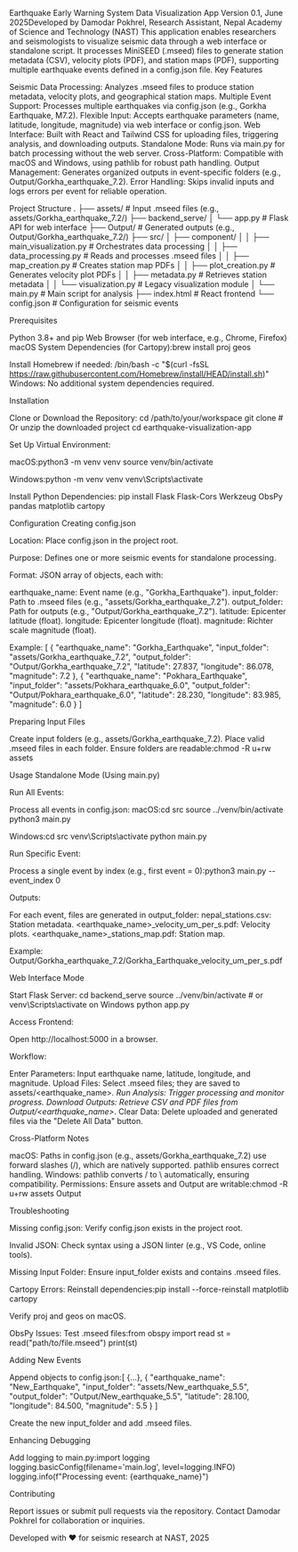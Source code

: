 Earthquake Early Warning System Data Visualization App
Version 0.1, June 2025Developed by Damodar Pokhrel, Research Assistant, Nepal Academy of Science and Technology (NAST)
This application enables researchers and seismologists to visualize seismic data through a web interface or standalone script. It processes MiniSEED (.mseed) files to generate station metadata (CSV), velocity plots (PDF), and station maps (PDF), supporting multiple earthquake events defined in a config.json file.
Key Features

Seismic Data Processing: Analyzes .mseed files to produce station metadata, velocity plots, and geographical station maps.
Multiple Event Support: Processes multiple earthquakes via config.json (e.g., Gorkha Earthquake, M7.2).
Flexible Input: Accepts earthquake parameters (name, latitude, longitude, magnitude) via web interface or config.json.
Web Interface: Built with React and Tailwind CSS for uploading files, triggering analysis, and downloading outputs.
Standalone Mode: Runs via main.py for batch processing without the web server.
Cross-Platform: Compatible with macOS and Windows, using pathlib for robust path handling.
Output Management: Generates organized outputs in event-specific folders (e.g., Output/Gorkha_earthquake_7.2).
Error Handling: Skips invalid inputs and logs errors per event for reliable operation.

Project Structure
.
├── assets/                   # Input .mseed files (e.g., assets/Gorkha_earthquake_7.2/)
├── backend_serve/
│   └── app.py                # Flask API for web interface
├── Output/                   # Generated outputs (e.g., Output/Gorkha_earthquake_7.2/)
├── src/
│   ├── component/
│   │   ├── main_visualization.py  # Orchestrates data processing
│   │   ├── data_processing.py     # Reads and processes .mseed files
│   │   ├── map_creation.py        # Creates station map PDFs
│   │   ├── plot_creation.py       # Generates velocity plot PDFs
│   │   ├── metadata.py            # Retrieves station metadata
│   │   └── visualization.py       # Legacy visualization module
│   └── main.py                   # Main script for analysis
├── index.html                # React frontend
└── config.json               # Configuration for seismic events

Prerequisites

Python 3.8+ and pip
Web Browser (for web interface, e.g., Chrome, Firefox)
macOS System Dependencies (for Cartopy):brew install proj geos

Install Homebrew if needed: /bin/bash -c "$(curl -fsSL https://raw.githubusercontent.com/Homebrew/install/HEAD/install.sh)"
Windows: No additional system dependencies required.

Installation

Clone or Download the Repository:
cd /path/to/your/workspace
git clone <repository-url>  # Or unzip the downloaded project
cd earthquake-visualization-app


Set Up Virtual Environment:

macOS:python3 -m venv venv
source venv/bin/activate


Windows:python -m venv venv
venv\Scripts\activate




Install Python Dependencies:
pip install Flask Flask-Cors Werkzeug ObsPy pandas matplotlib cartopy



Configuration
Creating config.json

Location: Place config.json in the project root.

Purpose: Defines one or more seismic events for standalone processing.

Format: JSON array of objects, each with:

earthquake_name: Event name (e.g., "Gorkha_Earthquake").
input_folder: Path to .mseed files (e.g., "assets/Gorkha_earthquake_7.2").
output_folder: Path for outputs (e.g., "Output/Gorkha_earthquake_7.2").
latitude: Epicenter latitude (float).
longitude: Epicenter longitude (float).
magnitude: Richter scale magnitude (float).


Example:
[
    {
        "earthquake_name": "Gorkha_Earthquake",
        "input_folder": "assets/Gorkha_earthquake_7.2",
        "output_folder": "Output/Gorkha_earthquake_7.2",
        "latitude": 27.837,
        "longitude": 86.078,
        "magnitude": 7.2
    },
    {
        "earthquake_name": "Pokhara_Earthquake",
        "input_folder": "assets/Pokhara_earthquake_6.0",
        "output_folder": "Output/Pokhara_earthquake_6.0",
        "latitude": 28.230,
        "longitude": 83.985,
        "magnitude": 6.0
    }
]



Preparing Input Files

Create input folders (e.g., assets/Gorkha_earthquake_7.2).
Place valid .mseed files in each folder.
Ensure folders are readable:chmod -R u+rw assets



Usage
Standalone Mode (Using main.py)

Run All Events:

Process all events in config.json:
macOS:cd src
source ../venv/bin/activate
python3 main.py


Windows:cd src
venv\Scripts\activate
python main.py






Run Specific Event:

Process a single event by index (e.g., first event = 0):python3 main.py --event_index 0




Outputs:

For each event, files are generated in output_folder:
nepal_stations.csv: Station metadata.
<earthquake_name>_velocity_um_per_s.pdf: Velocity plots.
<earthquake_name>_stations_map.pdf: Station map.


Example: Output/Gorkha_earthquake_7.2/Gorkha_Earthquake_velocity_um_per_s.pdf



Web Interface Mode

Start Flask Server:
cd backend_serve
source ../venv/bin/activate  # or venv\Scripts\activate on Windows
python app.py


Access Frontend:

Open http://localhost:5000 in a browser.


Workflow:

Enter Parameters: Input earthquake name, latitude, longitude, and magnitude.
Upload Files: Select .mseed files; they are saved to assets/<earthquake_name>_<magnitude>.
Run Analysis: Trigger processing and monitor progress.
Download Outputs: Retrieve CSV and PDF files from Output/<earthquake_name>_<magnitude>.
Clear Data: Delete uploaded and generated files via the "Delete All Data" button.



Cross-Platform Notes

macOS: Paths in config.json (e.g., assets/Gorkha_earthquake_7.2) use forward slashes (/), which are natively supported. pathlib ensures correct handling.
Windows: pathlib converts / to \ automatically, ensuring compatibility.
Permissions: Ensure assets and Output are writable:chmod -R u+rw assets Output



Troubleshooting

Missing config.json:
Verify config.json exists in the project root.


Invalid JSON:
Check syntax using a JSON linter (e.g., VS Code, online tools).


Missing Input Folder:
Ensure input_folder exists and contains .mseed files.


Cartopy Errors:
Reinstall dependencies:pip install --force-reinstall matplotlib cartopy


Verify proj and geos on macOS.


ObsPy Issues:
Test .mseed files:from obspy import read
st = read("path/to/file.mseed")
print(st)





Adding New Events

Append objects to config.json:[
    {...},
    {
        "earthquake_name": "New_Earthquake",
        "input_folder": "assets/New_earthquake_5.5",
        "output_folder": "Output/New_earthquake_5.5",
        "latitude": 28.100,
        "longitude": 84.500,
        "magnitude": 5.5
    }
]


Create the new input_folder and add .mseed files.

Enhancing Debugging

Add logging to main.py:import logging
logging.basicConfig(filename='main.log', level=logging.INFO)
logging.info(f"Processing event: {earthquake_name}")



Contributing

Report issues or submit pull requests via the repository.
Contact Damodar Pokhrel for collaboration or inquiries.

Developed with ❤️ for seismic research at NAST, 2025
